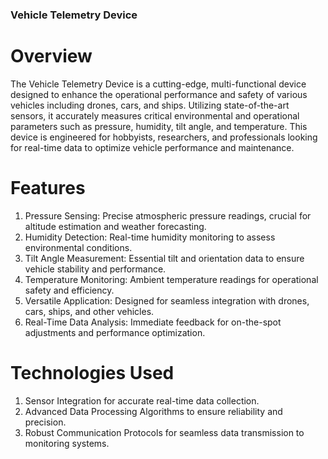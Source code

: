 ### **Vehicle Telemetry Device**

# Overview

The Vehicle Telemetry Device is a cutting-edge, multi-functional device designed to enhance the operational performance and safety of various vehicles including drones, cars, and ships. Utilizing state-of-the-art sensors, it accurately measures critical environmental and operational parameters such as pressure, humidity, tilt angle, and temperature. This device is engineered for hobbyists, researchers, and professionals looking for real-time data to optimize vehicle performance and maintenance.

# Features

1. Pressure Sensing: Precise atmospheric pressure readings, crucial for altitude estimation and weather forecasting.
2. Humidity Detection: Real-time humidity monitoring to assess environmental conditions.
3. Tilt Angle Measurement: Essential tilt and orientation data to ensure vehicle stability and performance.
4. Temperature Monitoring: Ambient temperature readings for operational safety and efficiency.
5. Versatile Application: Designed for seamless integration with drones, cars, ships, and other vehicles.
6. Real-Time Data Analysis: Immediate feedback for on-the-spot adjustments and performance optimization.

# Technologies Used

1. Sensor Integration for accurate real-time data collection.
2. Advanced Data Processing Algorithms to ensure reliability and precision.
3. Robust Communication Protocols for seamless data transmission to monitoring systems.
